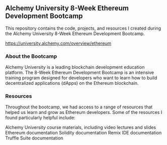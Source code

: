 ## Alchemy University 8-Week Ethereum Development Bootcamp

This repository contains the code, projects, and resources I created during the Alchemy University 8-Week Ethereum Development Bootcamp.

https://university.alchemy.com/overview/ethereum

### About the Bootcamp

Alchemy University is a leading blockchain development education platform. The 8-Week Ethereum Development Bootcamp is an intensive training program designed for developers who want to learn how to build decentralized applications (dApps) on the Ethereum blockchain.

### Resources

Throughout the bootcamp, we had access to a range of resources that helped us learn and grow as Ethereum developers. Some of the resources I found particularly helpful include:

Alchemy University course materials, including video lectures and slides
Ethereum documentation
Solidity documentation
Remix IDE documentation
Truffle Suite documentation